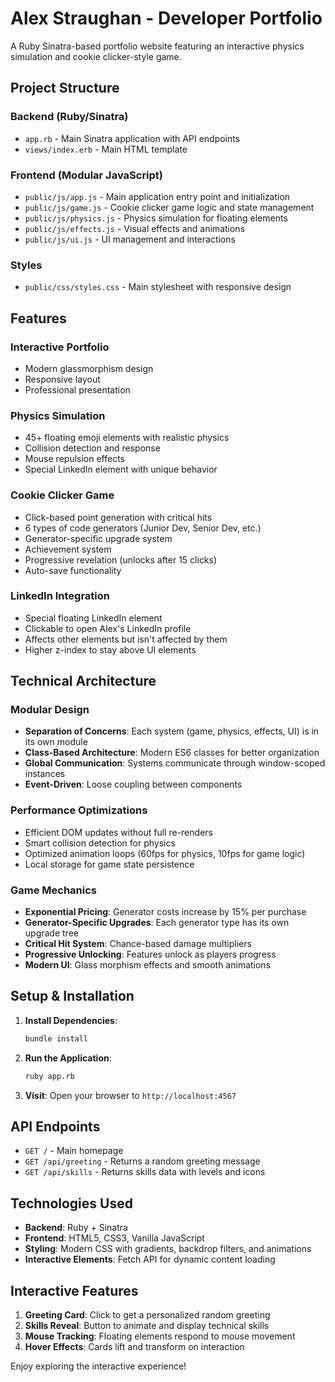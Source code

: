 # Alex Straughan - Developer Portfolio

A Ruby Sinatra-based portfolio website featuring an interactive physics simulation and cookie clicker-style game.

## Project Structure

### Backend (Ruby/Sinatra)
- `app.rb` - Main Sinatra application with API endpoints
- `views/index.erb` - Main HTML template

### Frontend (Modular JavaScript)
- `public/js/app.js` - Main application entry point and initialization
- `public/js/game.js` - Cookie clicker game logic and state management
- `public/js/physics.js` - Physics simulation for floating elements
- `public/js/effects.js` - Visual effects and animations
- `public/js/ui.js` - UI management and interactions

### Styles
- `public/css/styles.css` - Main stylesheet with responsive design

## Features

### Interactive Portfolio
- Modern glassmorphism design
- Responsive layout
- Professional presentation

### Physics Simulation
- 45+ floating emoji elements with realistic physics
- Collision detection and response
- Mouse repulsion effects
- Special LinkedIn element with unique behavior

### Cookie Clicker Game
- Click-based point generation with critical hits
- 6 types of code generators (Junior Dev, Senior Dev, etc.)
- Generator-specific upgrade system
- Achievement system
- Progressive revelation (unlocks after 15 clicks)
- Auto-save functionality

### LinkedIn Integration
- Special floating LinkedIn element
- Clickable to open Alex's LinkedIn profile
- Affects other elements but isn't affected by them
- Higher z-index to stay above UI elements

## Technical Architecture

### Modular Design
- **Separation of Concerns**: Each system (game, physics, effects, UI) is in its own module
- **Class-Based Architecture**: Modern ES6 classes for better organization
- **Global Communication**: Systems communicate through window-scoped instances
- **Event-Driven**: Loose coupling between components

### Performance Optimizations
- Efficient DOM updates without full re-renders
- Smart collision detection for physics
- Optimized animation loops (60fps for physics, 10fps for game logic)
- Local storage for game state persistence

### Game Mechanics
- **Exponential Pricing**: Generator costs increase by 15% per purchase
- **Generator-Specific Upgrades**: Each generator type has its own upgrade tree
- **Critical Hit System**: Chance-based damage multipliers
- **Progressive Unlocking**: Features unlock as players progress
- **Modern UI**: Glass morphism effects and smooth animations

## Setup & Installation

1. **Install Dependencies**:
   ```bash
   bundle install
   ```

2. **Run the Application**:
   ```bash
   ruby app.rb
   ```

3. **Visit**: Open your browser to `http://localhost:4567`

## API Endpoints

- `GET /` - Main homepage
- `GET /api/greeting` - Returns a random greeting message
- `GET /api/skills` - Returns skills data with levels and icons

## Technologies Used

- **Backend**: Ruby + Sinatra
- **Frontend**: HTML5, CSS3, Vanilla JavaScript
- **Styling**: Modern CSS with gradients, backdrop filters, and animations
- **Interactive Elements**: Fetch API for dynamic content loading

## Interactive Features

1. **Greeting Card**: Click to get a personalized random greeting
2. **Skills Reveal**: Button to animate and display technical skills
3. **Mouse Tracking**: Floating elements respond to mouse movement
4. **Hover Effects**: Cards lift and transform on interaction

Enjoy exploring the interactive experience!
